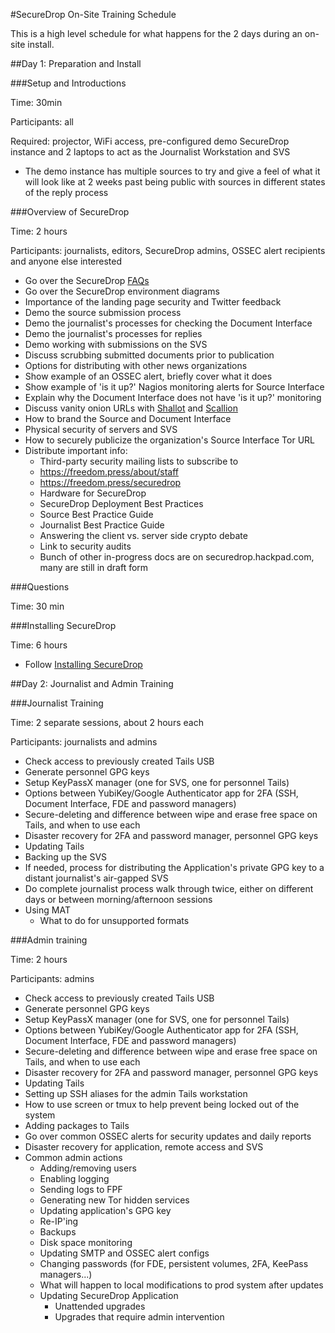 #SecureDrop On-Site Training Schedule

This is a high level schedule for what happens for the 2 days during an on-site install.

##Day 1: Preparation and Install

###Setup and Introductions

Time: 30min

Participants: all

Required: projector, WiFi access, pre-configured demo SecureDrop instance and 2 laptops to act as the Journalist Workstation and SVS

* The demo instance has multiple sources to try and give a feel of what it will look like at 2 weeks past being public with sources in different states of the reply process

###Overview of SecureDrop

Time: 2 hours

Participants: journalists, editors, SecureDrop admins, OSSEC alert recipients and anyone else interested

* Go over the SecureDrop [FAQs](https://securedrop.hackpad.com/SecureDrop-FAQ-R4CoEFS75Yk)
* Go over the SecureDrop environment diagrams
* Importance of the landing page security and Twitter feedback
* Demo the source submission process
* Demo the journalist's processes for checking the Document Interface
* Demo the journalist's processes for replies
* Demo working with submissions on the SVS
* Discuss scrubbing submitted documents prior to publication
* Options for distributing with other news organizations
* Show example of an OSSEC alert, briefly cover what it does
* Show example of 'is it up?' Nagios monitoring alerts for Source Interface
* Explain why the Document Interface does not have 'is it up?' monitoring
* Discuss vanity onion URLs with [Shallot](https://github.com/katmagic/Shallot) and [Scallion](https://github.com/lachesis/scallion)
* How to brand the Source and Document Interface
* Physical security of servers and SVS
* How to securely publicize the organization's Source Interface Tor URL
* Distribute important info:
  * Third-party security mailing lists to subscribe to
  * https://freedom.press/about/staff
  * https://freedom.press/securedrop
  * Hardware for SecureDrop
  * SecureDrop Deployment Best Practices
  * Source Best Practice Guide
  * Journalist Best Practice Guide
  * Answering the client vs. server side crypto debate
  * Link to security audits
  * Bunch of other in-progress docs are on securedrop.hackpad.com, many are still in draft form

###Questions

Time: 30 min

###Installing SecureDrop

Time: 6 hours

* Follow [Installing SecureDrop](install.md)


##Day 2: Journalist and Admin Training

###Journalist Training

Time: 2 separate sessions, about 2 hours each

Participants: journalists and admins

* Check access to previously created Tails USB
* Generate personnel GPG keys
* Setup KeyPassX manager (one for SVS, one for personnel Tails)
* Options between YubiKey/Google Authenticator app for 2FA (SSH, Document Interface, FDE and password managers)
* Secure-deleting and difference between wipe and erase free space on Tails, and when to use each
* Disaster recovery for 2FA and password manager, personnel GPG keys
* Updating Tails
* Backing up the SVS
* If needed, process for distributing the Application's private GPG key to a distant journalist's air-gapped SVS
* Do complete journalist process walk through twice, either on different days or between morning/afternoon sessions
* Using MAT
  * What to do for unsupported formats

###Admin training

Time: 2 hours

Participants: admins

* Check access to previously created Tails USB
* Generate personnel GPG keys
* Setup KeyPassX manager (one for SVS, one for personnel Tails)
* Options between YubiKey/Google Authenticator app for 2FA (SSH, Document Interface, FDE and password managers)
* Secure-deleting and difference between wipe and erase free space on Tails, and when to use each
* Disaster recovery for 2FA and password manager, personnel GPG keys
* Updating Tails
* Setting up SSH aliases for the admin Tails workstation
* How to use screen or tmux to help prevent being locked out of the system
* Adding packages to Tails
* Go over common OSSEC alerts for security updates and daily reports
* Disaster recovery for application, remote access and SVS
* Common admin actions
  * Adding/removing users
  * Enabling logging
  * Sending logs to FPF
  * Generating new Tor hidden services
  * Updating application's GPG key
  * Re-IP'ing
  * Backups
  * Disk space monitoring
  * Updating SMTP and OSSEC alert configs
  * Changing passwords (for FDE, persistent volumes, 2FA, KeePass managers...)
  * What will happen to local modifications to prod system after updates
  * Updating SecureDrop Application
    * Unattended upgrades
    * Upgrades that require admin intervention
